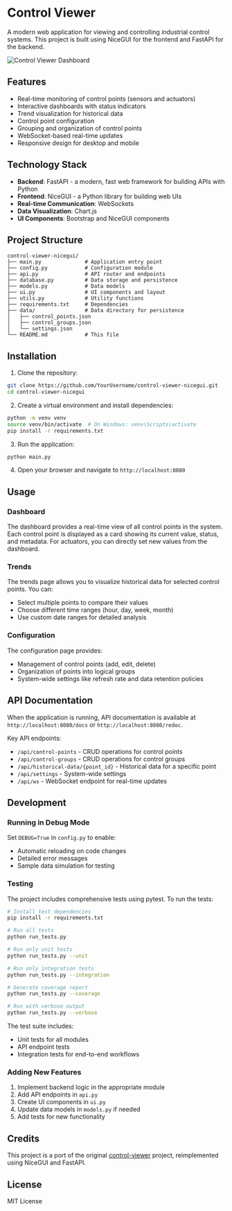 # Control Viewer

A modern web application for viewing and controlling industrial control systems. This project is built using NiceGUI for the frontend and FastAPI for the backend.

![Control Viewer Dashboard](https://raw.githubusercontent.com/YourUsername/control-viewer-nicegui/main/docs/images/dashboard_screenshot.png)

## Features

- Real-time monitoring of control points (sensors and actuators)
- Interactive dashboards with status indicators
- Trend visualization for historical data
- Control point configuration
- Grouping and organization of control points
- WebSocket-based real-time updates
- Responsive design for desktop and mobile

## Technology Stack

- **Backend**: FastAPI - a modern, fast web framework for building APIs with Python
- **Frontend**: NiceGUI - a Python library for building web UIs
- **Real-time Communication**: WebSockets
- **Data Visualization**: Chart.js
- **UI Components**: Bootstrap and NiceGUI components

## Project Structure

```
control-viewer-nicegui/
├── main.py              # Application entry point
├── config.py            # Configuration module
├── api.py               # API router and endpoints
├── database.py          # Data storage and persistence
├── models.py            # Data models
├── ui.py                # UI components and layout
├── utils.py             # Utility functions
├── requirements.txt     # Dependencies
├── data/                # Data directory for persistence
│   ├── control_points.json
│   ├── control_groups.json
│   └── settings.json
└── README.md            # This file
```

## Installation

1. Clone the repository:

```bash
git clone https://github.com/YourUsername/control-viewer-nicegui.git
cd control-viewer-nicegui
```

2. Create a virtual environment and install dependencies:

```bash
python -m venv venv
source venv/bin/activate  # On Windows: venv\Scripts\activate
pip install -r requirements.txt
```

3. Run the application:

```bash
python main.py
```

4. Open your browser and navigate to `http://localhost:8080`

## Usage

### Dashboard

The dashboard provides a real-time view of all control points in the system. Each control point is displayed as a card showing its current value, status, and metadata. For actuators, you can directly set new values from the dashboard.

### Trends

The trends page allows you to visualize historical data for selected control points. You can:

- Select multiple points to compare their values
- Choose different time ranges (hour, day, week, month)
- Use custom date ranges for detailed analysis

### Configuration

The configuration page provides:

- Management of control points (add, edit, delete)
- Organization of points into logical groups
- System-wide settings like refresh rate and data retention policies

## API Documentation

When the application is running, API documentation is available at `http://localhost:8080/docs` or `http://localhost:8080/redoc`.

Key API endpoints:

- `/api/control-points` - CRUD operations for control points
- `/api/control-groups` - CRUD operations for control groups
- `/api/historical-data/{point_id}` - Historical data for a specific point
- `/api/settings` - System-wide settings
- `/api/ws` - WebSocket endpoint for real-time updates

## Development

### Running in Debug Mode

Set `DEBUG=True` in `config.py` to enable:

- Automatic reloading on code changes
- Detailed error messages
- Sample data simulation for testing

### Testing

The project includes comprehensive tests using pytest. To run the tests:

```bash
# Install test dependencies
pip install -r requirements.txt

# Run all tests
python run_tests.py

# Run only unit tests
python run_tests.py --unit

# Run only integration tests
python run_tests.py --integration

# Generate coverage report
python run_tests.py --coverage

# Run with verbose output
python run_tests.py --verbose
```

The test suite includes:

- Unit tests for all modules
- API endpoint tests
- Integration tests for end-to-end workflows

### Adding New Features

1. Implement backend logic in the appropriate module
2. Add API endpoints in `api.py`
3. Create UI components in `ui.py`
4. Update data models in `models.py` if needed
5. Add tests for new functionality

## Credits

This project is a port of the original [control-viewer](https://github.com/wallacemax/control-viewer) project, reimplemented using NiceGUI and FastAPI.

## License

MIT License